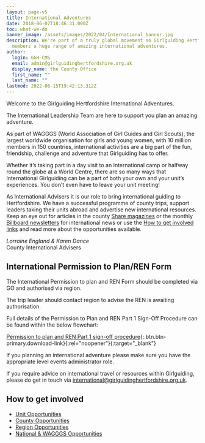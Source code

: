 ```yaml
---
layout: page-v5
title: International Adventures
date: 2018-06-07T18:46:31.000Z
toc: what-we-do
banner_image: /assets/images/2022/04/International_banner.jpg
description: We're part of a truly global movement so Girlguiding Hertfordshire can offer
  members a huge range of amazing international adventures.
author:
  login: GGH-CMS
  email: admin@girlguidinghertfordshire.org.uk
  display_name: the County Office
  first_name: ""
  last_name: ""
lastmod: 2022-06-15T19:42:13.312Z
---
```

Welcome to the Girlguiding Hertfordshire International Adventures.

The International Leadership Team are here to support you plan an amazing adventure.

As part of WAGGGS (World Association of Girl Guides and Girl Scouts), the largest worldwide organisation for girls and young women, with 10 million members in 150 countries, international activities are a big part of the fun, friendship, challenge and adventure that Girlguiding has to offer.

Whether it’s taking part in a day visit to an International camp or halfway round the globe at a World Centre, there are so many ways that International Girlguiding can be a part of both your own and your unit’s experiences. You don’t even have to leave your unit meeting!

As International Advisers it is our role to bring international guiding to Hertfordshire. We have a successful programme of county trips, support leaders taking their units abroad and advertise new international resources. Keep an eye out for articles in the county [Share magazines](/get-involved/share/) or the monthly [Billboard newsletters](/news/billboard/) for international news or use the [How to get involved links](#how-to-get-involved) and read more about the opportunities available.

*Lorraine England & Karen Dance*  
County International Advisers

## International Permission to Plan/REN Form

The International Permission to plan and REN Form should be completed via GO and authorised via region.

The trip leader should contact region to advise the REN is awaiting authorisation.

Full details of the Permission to Plan and REN Part 1 Sign-Off Procedure can be found within the below flowchart:

[Permission to plan and REN Part 1 sign-off procedure](/assets/docs/2023/international-planning-flow-chart.pdf){:.btn.btn-primary.download-link}{:rel="noopener"}{:target="_blank"}

If you planning an international adventure please make sure you have the appropriate level events administrator role.

If you require advice on international travel or resources within Girlguiding, please do get in touch via <international@girlguidinghertfordshire.org.uk>.

## How to get involved

- [Unit Opportunities](/international-adventures/unit/)
- [County Opportunities](/international-adventures/county/)
- [Region Opportunities](/international-adventures/region/)
- [National &amp; WAGGGS Opportunities](/international-adventures/national/)
